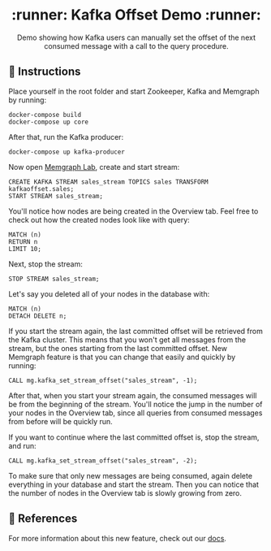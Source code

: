 <h1 align="center"> :runner: Kafka Offset Demo :runner:</h1>
<p align="center"> Demo showing how Kafka users can manually set the offset of the next consumed message with a call to the query procedure.</p>

## :bookmark_tabs: Instructions

Place yourself in the root folder and start Zookeeper, Kafka and Memgraph by running: 
```
docker-compose build
docker-compose up core
```
After that, run the Kafka producer:
```
docker-compose up kafka-producer
```

Now open [Memgraph Lab](https://memgraph.com/docs/memgraph-lab/), create and start stream:
```
CREATE KAFKA STREAM sales_stream TOPICS sales TRANSFORM kafkaoffset.sales;
START STREAM sales_stream;
```

You'll notice how nodes are being created in the Overview tab. Feel free to check out how the created nodes look like with query:
```
MATCH (n)
RETURN n
LIMIT 10;
```

Next, stop the stream:
```
STOP STREAM sales_stream;
```

Let's say you deleted all of your nodes in the database with:
```
MATCH (n)
DETACH DELETE n;
```

If you start the stream again, the last committed offset will be retrieved from the Kafka cluster. This means that you won't get all messages from the stream, but the ones starting from the last committed offset. New Memgraph feature is that you can change that easily and quickly by running:
```
CALL mg.kafka_set_stream_offset("sales_stream", -1);
```
After that, when you start your stream again, the consumed messages will be from the beginning of the stream. You'll notice the jump in the number of your nodes in the Overview tab, since all queries from consumed messages from before will be quickly run.

If you want to continue where the last committed offset is, stop the stream, and run:
```
CALL mg.kafka_set_stream_offset("sales_stream", -2);
```

To make sure that only new messages are being consumed, again delete everything in your database and start the stream. Then you can notice that the number of nodes in the Overview tab is slowly growing from zero.

## :scroll: References
For more information about this new feature, check out our [docs](https://memgraph.com/docs/memgraph/reference-guide/streams#setting-a-stream-offset).